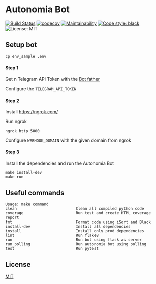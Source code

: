 # Autonomia Bot

[![Build Status](https://travis-ci.org/PythonistasBR/bot.svg?branch=master)](https://travis-ci.org/PythonistasBR/bot)
[![codecov](https://codecov.io/gh/PythonistasBR/bot/branch/master/graph/badge.svg)](https://codecov.io/gh/PythonistasBR/bot)
[![Maintainability](https://api.codeclimate.com/v1/badges/2ab48f832b7383d5cae6/maintainability)](https://codeclimate.com/github/PythonistasBR/bot/maintainability)
[![Code style: black](https://img.shields.io/badge/code%20style-black-000000.svg)](https://github.com/ambv/black)
![License: MIT](https://img.shields.io/badge/license-MIT-blue.svg)

## Setup bot

```
cp env_sample .env
```

#### Step 1
Get n Telegram API Token with the [Bot father](https://telegram.me/botfather)

Configure the `TELEGRAM_API_TOKEN`

#### Step 2
Install https://ngrok.com/

Run ngrok
```
ngrok http 5000
```

Configure `WEBHOOK_DOMAIN` with the given domain from ngrok

#### Step 3
Install the dependencies and run the Autonomia Bot

```
make install-dev
make run
```

## Useful commands
```
Usage: make command
clean                          Clean all compiled python code
coverage                       Run test and create HTML coverage report
fmt                            Format code using iSort and Black
install-dev                    Install all dependencies
install                        Install only prod dependencies
lint                           Run flake8
run                            Run bot using flask as server
run_polling                    Run autonomia bot using polling
test                           Run pytest
```

## License
[MIT](LICENSE)

